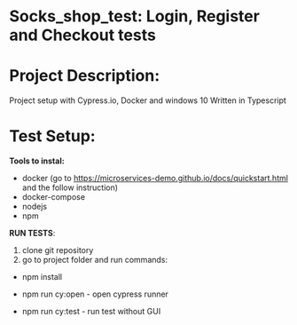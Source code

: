 # Socks_shop_test: Login, Register and Checkout tests


# Project Description:
Project setup with Cypress.io, Docker and windows 10
Written in Typescript

# Test Setup:

**Tools to instal:**
- docker (go to  https://microservices-demo.github.io/docs/quickstart.html and the follow instruction)
- docker-compose 
- nodejs
- npm

**RUN TESTS**:

1. clone git repository
2. go to project folder and run commands:

  - npm install
  
  - npm run cy:open - open cypress runner
  
  - npm run cy:test - run test without GUI




